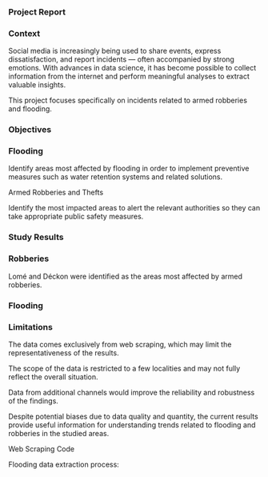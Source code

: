 ### Project Report

### Context
Social media is increasingly being used to share events, express dissatisfaction, and report incidents — often accompanied by strong emotions. With advances in data science, it has become possible to collect information from the internet and perform meaningful analyses to extract valuable insights.

This project focuses specifically on incidents related to armed robberies and flooding.

### Objectives

### Flooding

Identify areas most affected by flooding in order to implement preventive measures such as water retention systems and related solutions.

Armed Robberies and Thefts

Identify the most impacted areas to alert the relevant authorities so they can take appropriate public safety measures.

### Study Results

### Robberies

Lomé and Déckon were identified as the areas most affected by armed robberies.

### Flooding

### Limitations

The data comes exclusively from web scraping, which may limit the representativeness of the results.

The scope of the data is restricted to a few localities and may not fully reflect the overall situation.

Data from additional channels would improve the reliability and robustness of the findings.

Despite potential biases due to data quality and quantity, the current results provide useful information for understanding trends related to flooding and robberies in the studied areas.

Web Scraping Code

Flooding data extraction process:
